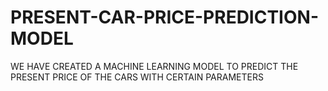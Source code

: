 # PRESENT-CAR-PRICE-PREDICTION-MODEL
WE HAVE CREATED A MACHINE LEARNING MODEL TO PREDICT THE PRESENT PRICE OF THE CARS WITH CERTAIN PARAMETERS
